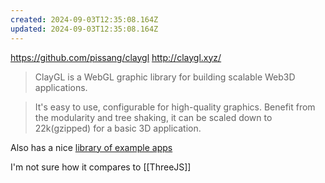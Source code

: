 ```yaml
---
created: 2024-09-03T12:35:08.164Z
updated: 2024-09-03T12:35:08.164Z
---
```

https://github.com/pissang/claygl
http://claygl.xyz/

> ClayGL is a WebGL graphic library for building scalable Web3D applications.

> It's easy to use, configurable for high-quality graphics. Benefit from the modularity and tree shaking, it can be scaled down to 22k(gzipped) for a basic 3D application.

Also has a nice [library of example apps](http://examples.claygl.xyz/)

I'm not sure how it compares to [[ThreeJS]]